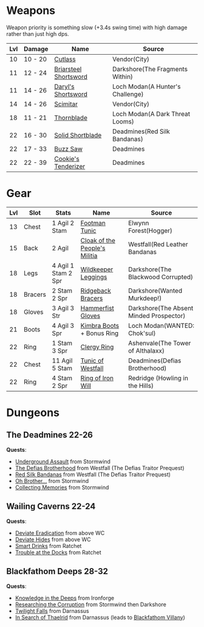 

# Weapons
Weapon priority is something slow (+3.4s swing time) with high damage rather than just high dps.

| Lvl | Damage | Name | Source |
| --- | --- | --- | --- |
| 10 | 10 - 20 | [Cutlass](https://classic.wowhead.com/item=851/cutlass) | Vendor(City)
| 11 | 12 - 24 | [Briarsteel Shortsword](https://classic.wowhead.com/item=15335/briarsteel-shortsword) | Darkshore(The Fragments Within)
| 11 | 14 - 26 | [Daryl's Shortsword](https://classic.wowhead.com/item=3572/daryls-shortsword) | Loch Modan(A Hunter's Challenge) |
| 14 | 14 - 26 | [Scimitar](https://classic.wowhead.com/item=2027/scimitar) | Vendor(City) |
| 18 | 11 - 21 | [Thornblade](http://classic.wowhead.com/item=2908) | Loch Modan(A Dark Threat Looms)
| 22 | 16 - 30 | [Solid Shortblade](https://classic.wowhead.com/item=2074/solid-shortblade) | Deadmines(Red Silk Bandanas)
| 22 | 17 - 33 | [Buzz Saw](https://classic.wowhead.com/item=1937/buzz-saw) | Deadmines
| 22 | 22 - 39 | [Cookie's Tenderizer](http://classic.wowhead.com/item=5197) | Deadmines

# Gear

| Lvl | Slot | Stats | Name | Source
| --- | --- | --- | --- | --- |
| 13 | Chest | 1 Agil 2 Stam | [Footman Tunic](https://classic.wowhead.com/item=6085/footman-tunic) | Elwynn Forest(Hogger)
| 15 | Back | 2 Agil | [Cloak of the People's Militia](https://classic.wowhead.com/item=3511/cloak-of-the-peoples-militia) | Westfall(Red Leather Bandanas
| 18 | Legs | 4 Agil 1 Stam 2 Spr | [Wildkeeper Leggings](https://classic.wowhead.com/item=15202/wildkeeper-leggings) | Darkshore(The Blackwood Corrupted)
| 18 | Bracers | 2 Stam 2 Spr | [Ridgeback Bracers](https://classic.wowhead.com/item=15403/ridgeback-bracers) | Darkshore(Wanted Murkdeep!)
| 18 | Gloves | 3  Agil 3 Str | [Hammerfist Gloves](https://classic.wowhead.com/item=5629/hammerfist-gloves) | Darkshore(The Absent Minded Prospector)
| 21 | Boots | 4 Agil 3 Spr | [Kimbra Boots](https://classic.wowhead.com/item=6191/kimbra-boots) + Bonus Ring | Loch Modan(WANTED: Chok'sul)
| 22 | Ring | 1 Stam 3 Spr | [Clergy Ring](https://classic.wowhead.com/item=5622/clergy-ring) | Ashenvale(The Tower of Althalaxx)
| 22 | Chest | 11 Agil 5 Stam | [Tunic of Westfall](http://classic.wowhead.com/item=2041) | Deadmines(Defias Brotherhood)
| 22 | Ring | 4 Stam 2 Spr | [Ring of Iron Will](https://classic.wowhead.com/item=1319/ring-of-iron-will) | Redridge (Howling in the Hills)

# Dungeons

## The Deadmines **22-26**
**Quests**:
- [Underground Assault](https://classic.wowhead.com/quest=2040/underground-assault)  from Stormwind
- [The Defias Brotherhood](https://classic.wowhead.com/quest=166/the-defias-brotherhood) from Westfall (The Defias Traitor Prequest)
- [Red Silk Bandanas](https://classic.wowhead.com/quest=214/red-silk-bandanas) from Westfall (The Defias Traitor Prequest)
- [Oh Brother...](https://classic.wowhead.com/quest=167/oh-brother) from Stormwind
- [Collecting Memories](https://classic.wowhead.com/quest=168/collecting-memories) from Stormwind

## Wailing Caverns **22-24**
**Quests**:
- [Deviate Eradication](https://classic.wowhead.com/quest=1487/deviate-eradication) from above WC
- [Deviate Hides](https://classic.wowhead.com/quest=1486/deviate-hides) from above WC
- [Smart Drinks](https://classic.wowhead.com/quest=1491/smart-drinks) from Ratchet
- [Trouble at the Docks](https://classic.wowhead.com/quest=959/trouble-at-the-docks) from Ratchet

## Blackfathom Deeps  **28-32**
**Quests**:
- [Knowledge in the Deeps](https://classic.wowhead.com/quest=971/knowledge-in-the-deeps) from Ironforge
- [Researching the Corruption](https://classic.wowhead.com/quest=1275/researching-the-corruption) from Stormwind then Darkshore
- [Twilight Falls](https://classic.wowhead.com/quest=1199/twilight-falls) from Darnassus
- [In Search of Thaelrid](https://classic.wowhead.com/quest=1198/in-search-of-thaelrid) from Darnassus (leads to [Blackfathom Villany](https://classic.wowhead.com/quest=1200/blackfathom-villainy))
